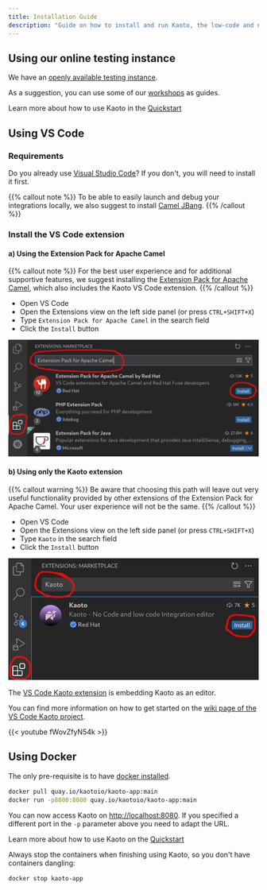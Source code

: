 ```yaml
---
title: Installation Guide
description: "Guide on how to install and run Kaoto, the low-code and no-code editor for Apache Camel."
---
```


## Using our online testing instance

We have an [openly available testing instance](https://red.ht/kaoto).

As a suggestion, you can use some of our [workshops](/workshop) as guides.

Learn more about how to use Kaoto in the [Quickstart](/docs/quickstart)

## Using VS Code

### Requirements

Do you already use [Visual Studio Code](https://code.visualstudio.com/)? If you don't, you will need to install it first.

{{% callout note %}}
To be able to easily launch and debug your integrations locally, we also suggest to install [Camel JBang](https://camel.apache.org/manual/camel-jbang.html).
{{% /callout %}}

### Install the VS Code extension

#### a) Using the Extension Pack for Apache Camel
{{% callout note %}}
For the best user experience and for additional supportive features, we suggest installing the [Extension Pack for Apache Camel](https://marketplace.visualstudio.com/items?itemName=redhat.apache-camel-extension-pack), which also includes the Kaoto VS Code extension.
{{% /callout %}}

- Open VS Code
- Open the Extensions view on the left side panel (or press <code>CTRL+SHIFT+X</code>)
- Type <code>Extension Pack for Apache Camel</code> in the search field
- Click the <code>Install</code> button

!["Install Extension Pack"](extpack-install.png)

#### b) Using only the Kaoto extension
{{% callout warning %}}
Be aware that choosing this path will leave out very useful functionality provided by other extensions of the Extension Pack for Apache Camel. Your user experience will not be the same.
{{% /callout %}}

- Open VS Code
- Open the Extensions view on the left side panel (or press <code>CTRL+SHIFT+X</code>)
- Type <code>Kaoto</code> in the search field
- Click the <code>Install</code> button

!["Install Kaoto"](kaoto-install.png)

The [VS Code Kaoto extension](https://marketplace.visualstudio.com/items?itemName=redhat.vscode-kaoto) is embedding Kaoto as an editor.

You can find more information on how to get started on the [wiki page of the VS Code Kaoto project](https://github.com/KaotoIO/vscode-kaoto/wiki/Getting-started).

{{< youtube fWovZfyN54k >}}

## Using Docker

The only pre-requisite is to have [docker installed](https://docs.docker.com/get-docker/).

```bash
docker pull quay.io/kaotoio/kaoto-app:main
docker run -p8080:8080 quay.io/kaotoio/kaoto-app:main
```

You can now access Kaoto on [http://localhost:8080](http://localhost:8080). If you specified a different port in the `-p` parameter above you need to adapt the URL.

Learn more about how to use Kaoto on the [Quickstart](/docs/quickstart)

Always stop the containers when finishing using Kaoto, so you don't have containers dangling:

```bash
docker stop kaoto-app
```